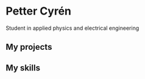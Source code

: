 # Petter Cyrén

Student in applied physics and electrical engineering

## My projects

## My skills





